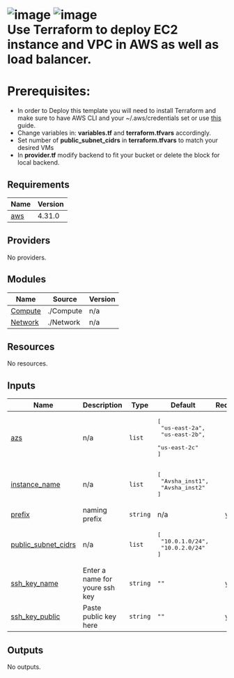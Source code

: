 ![image](https://user-images.githubusercontent.com/106066816/213911775-220f4d15-8fb4-4b1e-b519-adeb6c5129aa.png)
![image](https://user-images.githubusercontent.com/106066816/213911792-f726c310-2490-4a69-80cb-7558ae40ead3.png)<br/>
Use Terraform to deploy EC2 instance and VPC in AWS as well as load balancer.<br/>
=============================================================================================

# Prerequisites:<br/>
* In order to Deploy this template you will need to install Terraform and make sure to have AWS CLI and your ~/.aws/credentials set or use [this](https://developer.hashicorp.com/terraform/tutorials/aws-get-started/aws-build) guide.<br/>
* Change variables in: __variables.tf__ and __terraform.tfvars__ accordingly.<br/>
* Set number of __public_subnet_cidrs__ in __terraform.tfvars__ to match your desired VMs <br/>
* In __provider.tf__ modify backend to fit your bucket or delete the block for local backend.<br/>
<!-- BEGIN_TF_DOCS -->
## Requirements

| Name | Version |
|------|---------|
| <a name="requirement_aws"></a> [aws](#requirement\_aws) | 4.31.0 |

## Providers

No providers.

## Modules

| Name | Source | Version |
|------|--------|---------|
| <a name="module_Compute"></a> [Compute](#module\_Compute) | ./Compute | n/a |
| <a name="module_Network"></a> [Network](#module\_Network) | ./Network | n/a |

## Resources

No resources.

## Inputs

| Name | Description | Type | Default | Required |
|------|-------------|------|---------|:--------:|
| <a name="input_azs"></a> [azs](#input\_azs) | n/a | `list` | <pre>[<br>  "us-east-2a",<br>  "us-east-2b",<br>  "us-east-2c"<br>]</pre> | no |
| <a name="input_instance_name"></a> [instance\_name](#input\_instance\_name) | n/a | `list` | <pre>[<br>  "Avsha_inst1",<br>  "Avsha_inst2"<br>]</pre> | no |
| <a name="input_prefix"></a> [prefix](#input\_prefix) | naming prefix | `string` | n/a | yes |
| <a name="input_public_subnet_cidrs"></a> [public\_subnet\_cidrs](#input\_public\_subnet\_cidrs) | n/a | `list` | <pre>[<br>  "10.0.1.0/24",<br>  "10.0.2.0/24"<br>]</pre> | no |
| <a name="input_ssh_key_name"></a> [ssh\_key\_name](#input\_ssh\_key\_name) | Enter a name for youre ssh key | `string` | `""` | yes |
| <a name="input_ssh_key_public"></a> [ssh\_key\_public](#input\_ssh\_key\_public) | Paste public key here | `string` | `""` | yes |

## Outputs

No outputs.
<!-- END_TF_DOCS -->
